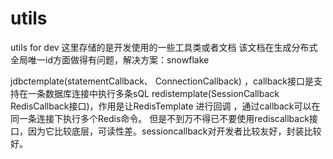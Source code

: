 # utils
utils for dev
这里存储的是开发使用的一些工具类或者文档
该文档在生成分布式全局唯一id方面做得有问题，解决方案：snowflake


jdbctemplate(statementCallback、 ConnectionCallback) ，callback接口是支持在一条数据库连接中执行多条sQL
redistemplate(SessionCallback RedisCallback接口)，作用是让RedisTemplate 进行回调 ，通过callback可以在同一条连接下执行多个Redis命令。
但是不到万不得已不要使用rediscallback接口，因为它比较底层，可读性差。sessioncallback对开发者比较友好，封装比较好。
